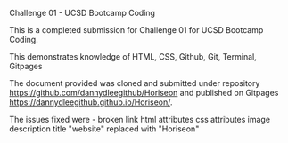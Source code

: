 Challenge 01 - UCSD Bootcamp Coding

This is a completed submission for Challenge 01 for UCSD Bootcamp Coding.

This demonstrates knowledge of HTML, CSS, Github, Git, Terminal, Gitpages

The document provided was cloned and submitted under repository https://github.com/dannydleegithub/Horiseon and published on Gitpages https://dannydleegithub.github.io/Horiseon/.

The issues fixed were -
broken link
html attributes
css attributes
image description
title "website" replaced with "Horiseon"
